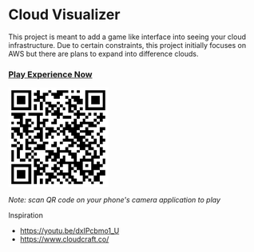 # Cloud Visualizer
This project is meant to add a game like interface into seeing your cloud infrastructure. Due to certain constraints, this project initially focuses on AWS but there are plans to expand into difference clouds.

### [Play Experience Now](https://aallbrig.github.io/cloud-visualizer/WebGL/index.html)

![QR Code to play game](media/play-game-qr-code.png)

*Note: scan QR code on your phone's camera application to play*

Inspiration
- https://youtu.be/dxIPcbmo1_U
- https://www.cloudcraft.co/
